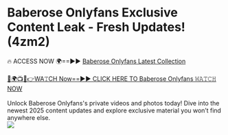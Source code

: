 # Baberose Onlyfans Exclusive Content Leak - Fresh Updates! (4zm2)

🔥 ACCESS NOW 🌍==►► <a href="https://tinyurl.com/kvy9nzfs" rel="nofollow">Baberose Onlyfans Latest Collection</a>
<br><br>
[🔴🌍📺📱👉WA𝚃CH Now==►► CLICK HERE TO Baberose Onlyfans 𝚆𝙰𝚃𝙲𝙷 NOW](https://tinyurl.com/kvy9nzfs)
<br><br>
Unlock Baberose Onlyfans's private videos and photos today! Dive into the newest 2025 content updates and explore exclusive material you won’t find anywhere else.
<br>
<a href="https://tinyurl.com/kvy9nzfs" rel="nofollow" data-target="animated-image.originalLink"><img src="https://camo.githubusercontent.com/8a4f000d20f83aca3bf7ec5f350d767afa0574a8a352519fd8cfa583a6f93a33/68747470733a2f2f692e696d6775722e636f6d2f644a486b345a712e676966" data-canonical-src="https://i.imgur.com/dJHk4Zq.gif" style="max-width: 100%; display: inline-block;" data-target="animated-image.originalImage"></a>
<br>
